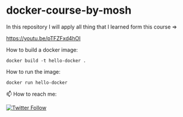 # docker-course-by-mosh
In this repository I will apply all thing that I learned form this course =>

https://youtu.be/pTFZFxd4hOI



How to build a docker image:
```
docker build -t hello-docker .
```

How to run the image:
```
docker run hello-docker
```

📫 How to reach me:

[![Twitter Follow](https://img.shields.io/twitter/follow/siaexplains?style=social)](https://twitter.com/siaexplains)
